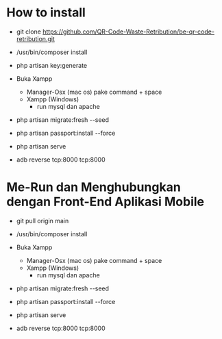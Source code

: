 # How to install

- git clone https://github.com/QR-Code-Waste-Retribution/be-qr-code-retribution.git
- /usr/bin/composer install
- php artisan key:generate
- Buka Xampp 
    - Manager-Osx (mac os) pake command + space
    - Xampp (Windows)        
        - run mysql dan apache

- php artisan migrate:fresh --seed
- php artisan passport:install --force
- php artisan serve
- adb reverse tcp:8000 tcp:8000



# Me-Run dan Menghubungkan dengan Front-End Aplikasi Mobile
- git pull origin main
- /usr/bin/composer install
- Buka Xampp 
    - Manager-Osx (mac os) pake command + space
    - Xampp (Windows)
        - run mysql dan apache

- php artisan migrate:fresh --seed
- php artisan passport:install --force
- php artisan serve
- adb reverse tcp:8000 tcp:8000
